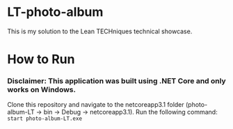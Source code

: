 # LT-photo-album
This is my solution to the Lean TECHniques technical showcase.

# How to Run
### Disclaimer: This application was built using .NET Core and only works on Windows.
Clone this repository and navigate to the netcoreapp3.1 folder (photo-album-LT -> bin -> Debug -> netcoreapp3.1). Run the following command:
`start photo-album-LT.exe`
